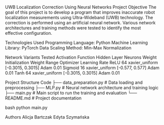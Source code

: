 UWB Localization Correction Using Neural Networks
Project Objective
The goal of this project is to develop a program that improves inaccurate robot localization measurements using Ultra-Wideband (UWB) technology. The correction is performed using an artificial neural network. Various network architectures and training methods were tested to identify the most effective configuration.

Technologies Used
Programming Language: Python
Machine Learning Library: PyTorch
Data Scaling Method: Min-Max Normalization

Network Variants Tested
Activation Function	Hidden Layer Neurons	Weight Initialization	Weight Range	Optimizer	Learning Rate
ReLU	64	xavier_uniform	[-0.3015, 0.3015]	Adam	0.01
Sigmoid	16	xavier_uniform	[-0.577, 0.577]	Adam	0.01
Tanh	64	xavier_uniform	[-0.3015, 0.3015]	Adam	0.01

Project Structure
Code
├── data_preparation.py   # Data loading and preprocessing
├── MLP.py                # Neural network architecture and training logic
├── main.py               # Main script to run the training and evaluation
└── README.md             # Project documentation


bash
python main.py

Authors
Alicja Bartczak
Edyta Szymańska